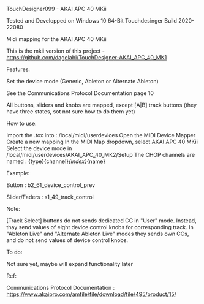 TouchDesigner099 - AKAI APC 40 MKii

Tested and Developped on Windows 10 64-Bit Touchdesinger Build 2020-22080

Midi mapping for the AKAI APC 40 MKii

This is the mkii version of this project - https://github.com/dagelabi/TouchDesigner-AKAI_APC_40_MK1

Features:

Set the device mode (Generic, Ableton or Alternate Ableton)

See the Communications Protocol Documentation page 10

All buttons, sliders and knobs are mapped, except [A|B] track buttons (they have three states, sot not sure how to do them yet)

How to use:

Import the .tox into : /local/midi/userdevices
Open the MIDI Device Mapper
Create a new mapping
In the MIDI Map dropdown, select AKAI APC 40 MKii
Select the device mode in /local/midi/userdevices/AKAI_APC_40_MK2/Setup
The CHOP channels are named :
{type}{channel}_{index}_{name}

Example:

Button : b2_61_device_control_prev

Slider/Faders : s1_49_track_control

Note:

[Track Select] buttons do not sends dedicated CC in "User" mode. Instead, thay send values of eight device control knobs for corresponding track. In "Ableton Live" and "Alternate Ableton Live" modes they sends own CCs, and do not send values of device control knobs. 

To do:

Not sure yet, maybe will expand functionality later

Ref:

Communications Protocol Documentation : https://www.akaipro.com/amfile/file/download/file/495/product/15/
